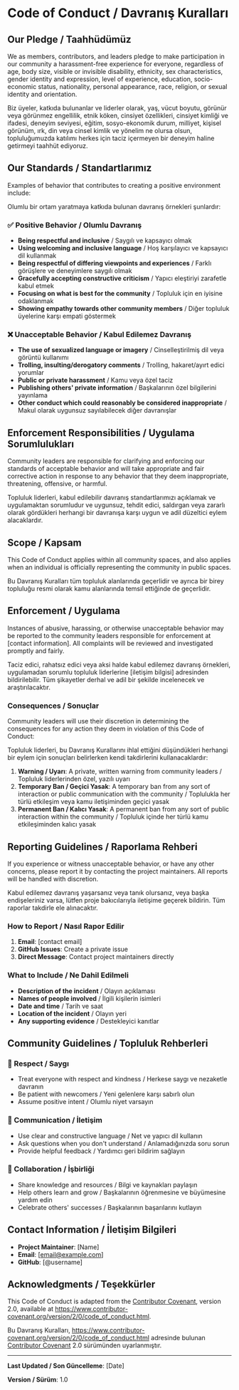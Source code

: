 # Code of Conduct / Davranış Kuralları

## Our Pledge / Taahhüdümüz

We as members, contributors, and leaders pledge to make participation in our community a harassment-free experience for everyone, regardless of age, body size, visible or invisible disability, ethnicity, sex characteristics, gender identity and expression, level of experience, education, socio-economic status, nationality, personal appearance, race, religion, or sexual identity and orientation.

Biz üyeler, katkıda bulunanlar ve liderler olarak, yaş, vücut boyutu, görünür veya görünmez engellilik, etnik köken, cinsiyet özellikleri, cinsiyet kimliği ve ifadesi, deneyim seviyesi, eğitim, sosyo-ekonomik durum, milliyet, kişisel görünüm, ırk, din veya cinsel kimlik ve yönelim ne olursa olsun, topluluğumuzda katılımı herkes için taciz içermeyen bir deneyim haline getirmeyi taahhüt ediyoruz.

## Our Standards / Standartlarımız

Examples of behavior that contributes to creating a positive environment include:

Olumlu bir ortam yaratmaya katkıda bulunan davranış örnekleri şunlardır:

### ✅ Positive Behavior / Olumlu Davranış

- **Being respectful and inclusive** / Saygılı ve kapsayıcı olmak
- **Using welcoming and inclusive language** / Hoş karşılayıcı ve kapsayıcı dil kullanmak
- **Being respectful of differing viewpoints and experiences** / Farklı görüşlere ve deneyimlere saygılı olmak
- **Gracefully accepting constructive criticism** / Yapıcı eleştiriyi zarafetle kabul etmek
- **Focusing on what is best for the community** / Topluluk için en iyisine odaklanmak
- **Showing empathy towards other community members** / Diğer topluluk üyelerine karşı empati göstermek

### ❌ Unacceptable Behavior / Kabul Edilemez Davranış

- **The use of sexualized language or imagery** / Cinselleştirilmiş dil veya görüntü kullanımı
- **Trolling, insulting/derogatory comments** / Trolling, hakaret/ayırt edici yorumlar
- **Public or private harassment** / Kamu veya özel taciz
- **Publishing others' private information** / Başkalarının özel bilgilerini yayınlama
- **Other conduct which could reasonably be considered inappropriate** / Makul olarak uygunsuz sayılabilecek diğer davranışlar

## Enforcement Responsibilities / Uygulama Sorumlulukları

Community leaders are responsible for clarifying and enforcing our standards of acceptable behavior and will take appropriate and fair corrective action in response to any behavior that they deem inappropriate, threatening, offensive, or harmful.

Topluluk liderleri, kabul edilebilir davranış standartlarımızı açıklamak ve uygulamaktan sorumludur ve uygunsuz, tehdit edici, saldırgan veya zararlı olarak gördükleri herhangi bir davranışa karşı uygun ve adil düzeltici eylem alacaklardır.

## Scope / Kapsam

This Code of Conduct applies within all community spaces, and also applies when an individual is officially representing the community in public spaces.

Bu Davranış Kuralları tüm topluluk alanlarında geçerlidir ve ayrıca bir birey topluluğu resmi olarak kamu alanlarında temsil ettiğinde de geçerlidir.

## Enforcement / Uygulama

Instances of abusive, harassing, or otherwise unacceptable behavior may be reported to the community leaders responsible for enforcement at [contact information]. All complaints will be reviewed and investigated promptly and fairly.

Taciz edici, rahatsız edici veya aksi halde kabul edilemez davranış örnekleri, uygulamadan sorumlu topluluk liderlerine [iletişim bilgisi] adresinden bildirilebilir. Tüm şikayetler derhal ve adil bir şekilde incelenecek ve araştırılacaktır.

### Consequences / Sonuçlar

Community leaders will use their discretion in determining the consequences for any action they deem in violation of this Code of Conduct:

Topluluk liderleri, bu Davranış Kurallarını ihlal ettiğini düşündükleri herhangi bir eylem için sonuçları belirlerken kendi takdirlerini kullanacaklardır:

1. **Warning / Uyarı**: A private, written warning from community leaders / Topluluk liderlerinden özel, yazılı uyarı
2. **Temporary Ban / Geçici Yasak**: A temporary ban from any sort of interaction or public communication with the community / Toplulukla her türlü etkileşim veya kamu iletişiminden geçici yasak
3. **Permanent Ban / Kalıcı Yasak**: A permanent ban from any sort of public interaction within the community / Topluluk içinde her türlü kamu etkileşiminden kalıcı yasak

## Reporting Guidelines / Raporlama Rehberi

If you experience or witness unacceptable behavior, or have any other concerns, please report it by contacting the project maintainers. All reports will be handled with discretion.

Kabul edilemez davranış yaşarsanız veya tanık olursanız, veya başka endişeleriniz varsa, lütfen proje bakıcılarıyla iletişime geçerek bildirin. Tüm raporlar takdirle ele alınacaktır.

### How to Report / Nasıl Rapor Edilir

1. **Email**: [contact email]
2. **GitHub Issues**: Create a private issue
3. **Direct Message**: Contact project maintainers directly

### What to Include / Ne Dahil Edilmeli

- **Description of the incident** / Olayın açıklaması
- **Names of people involved** / İlgili kişilerin isimleri
- **Date and time** / Tarih ve saat
- **Location of the incident** / Olayın yeri
- **Any supporting evidence** / Destekleyici kanıtlar

## Community Guidelines / Topluluk Rehberleri

### 🤝 Respect / Saygı
- Treat everyone with respect and kindness / Herkese saygı ve nezaketle davranın
- Be patient with newcomers / Yeni gelenlere karşı sabırlı olun
- Assume positive intent / Olumlu niyet varsayın

### 💬 Communication / İletişim
- Use clear and constructive language / Net ve yapıcı dil kullanın
- Ask questions when you don't understand / Anlamadığınızda soru sorun
- Provide helpful feedback / Yardımcı geri bildirim sağlayın

### 🚀 Collaboration / İşbirliği
- Share knowledge and resources / Bilgi ve kaynakları paylaşın
- Help others learn and grow / Başkalarının öğrenmesine ve büyümesine yardım edin
- Celebrate others' successes / Başkalarının başarılarını kutlayın

## Contact Information / İletişim Bilgileri

- **Project Maintainer**: [Name]
- **Email**: [email@example.com]
- **GitHub**: [@username]

## Acknowledgments / Teşekkürler

This Code of Conduct is adapted from the [Contributor Covenant](https://www.contributor-covenant.org), version 2.0, available at https://www.contributor-covenant.org/version/2/0/code_of_conduct.html.

Bu Davranış Kuralları, https://www.contributor-covenant.org/version/2/0/code_of_conduct.html adresinde bulunan [Contributor Covenant](https://www.contributor-covenant.org) 2.0 sürümünden uyarlanmıştır.

---

**Last Updated / Son Güncelleme**: [Date]

**Version / Sürüm**: 1.0
